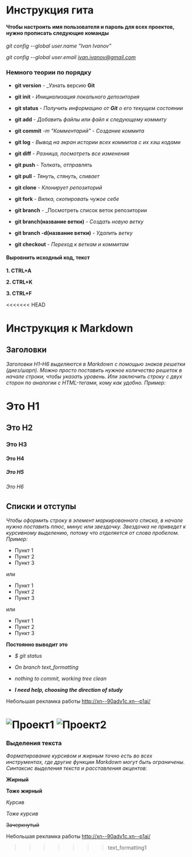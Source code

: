 # Инструкция гита

#### Чтобы настроить имя пользователя и пароль для всех проектов, нужно прописать следующие команды

*git config --global user.name ”Ivan Ivanov”*

*git config --global user.email ivan.ivanov@gmail.com*

### Немного теории по порядку

* **git version** - _Узнать версию **Git**
* **git init** - *Инициализация локального депозитория*
* **git status** - _Получить информацию от **Git** о его текущем состоянии_

* **git add** - *Добавить файлы или файл к следующему коммиту*
* **git commit** *-m "Комментарий" - Создание коммита*
* **git log** - *Вывод на экран истории всех коммитов с их хэш кодами*
* **git diff** - *Разница, посмотреть все изменения*
* **git push** - *Толкать, отправлять*
* **git pull** - *Тянуть, стянуть, сливает*
* **git clone** - *Клонирует репозиторий*
* **git fork** - *Вилка, скопировать чужое себе*
* **git branch** - _Посмотреть список веток репозитории
* **git branch(название ветки)** - *Создать новую ветку*
* **git branch -d(название ветки)** - *Удалить ветку*
* **git checkout** - *Переход к веткам и коммитам*

#### Выровнить исходный код, текст

**1. CTRL+A**

**2. CTRL+K**

**3. CTRL+F**

<<<<<<< HEAD
# Инструкция к Markdown

## **Заголовки**

*Заголовки H1–H6 выделяются в Markdown с помощью знаков решетки (диез/шарп). Можно просто поставить нужное количество решеток в начале строки, чтобы указать уровень. Или заключить строку с двух сторон по аналогии с HTML-тегами, кому как удобно. Пример:*

# Это H1

## Это H2 ##

### Это H3

#### Это H4 ####

##### Это H5 #####

###### Это H6

## **Списки и отступы**

*Чтобы оформить строку в элемент маркированного списка, в начале нужно поставить плюс, минус или звездочку. Звездочка не приведет к курсивному выделению, потому что отделяется от слова пробелом. Пример:*

* Пункт 1
* Пункт 2
* Пункт 3

или

* Пункт 1
* Пункт 2
* Пункт 3

или

* Пункт 1
* Пункт 2
* Пункт 3

**Постоянно выводит это**

* _$ git status_

* _On branch text_formatting_

* _nothing to commit, working tree clean_

* ***I need help, choosing the direction of study***

Небольшая рекламка работы <http://xn--90adv1c.xn--p1ai/>

![Проект1](Буксир.jpg)
![Проект2](Земснаряд.jpg)
=======
### Выделения текста
*Форматирование курсивом и жирным точно есть во всех инструментах, где другие функции Markdown могут быть ограничены. Синтаксис выделения текста и расставления акцентов:*

**Жирный**

**Тоже жирный**

*Курсив*

_Тоже курсив_

~~Зачеркнутый~~




Небольшая рекламка работы <http://xn--90adv1c.xn--p1ai/>
>>>>>>> text_formatting1
